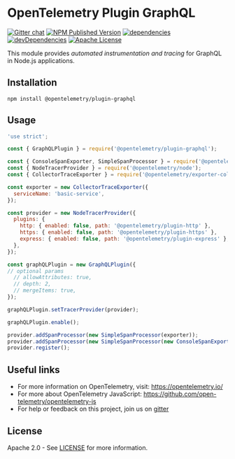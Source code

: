 # OpenTelemetry Plugin GraphQL

[![Gitter chat][gitter-image]][gitter-url]
[![NPM Published Version][npm-img]][npm-url]
[![dependencies][dependencies-image]][dependencies-url]
[![devDependencies][devDependencies-image]][devDependencies-url]
[![Apache License][license-image]][license-image]

This module provides *automated instrumentation and tracing* for GraphQL in Node.js applications.

## Installation
```shell script
npm install @opentelemetry/plugin-graphql
```

## Usage

```js
'use strict';

const { GraphQLPlugin } = require('@opentelemetry/plugin-graphql');

const { ConsoleSpanExporter, SimpleSpanProcessor } = require('@opentelemetry/tracing');
const { NodeTracerProvider } = require('@opentelemetry/node');
const { CollectorTraceExporter } = require('@opentelemetry/exporter-collector');

const exporter = new CollectorTraceExporter({
  serviceName: 'basic-service',
});

const provider = new NodeTracerProvider({
  plugins: {
    http: { enabled: false, path: '@opentelemetry/plugin-http' },
    https: { enabled: false, path: '@opentelemetry/plugin-https' },
    express: { enabled: false, path: '@opentelemetry/plugin-express' },
  },
});

const graphQLPlugin = new GraphQLPlugin({
// optional params
  // allowAttributes: true,
  // depth: 2,
  // mergeItems: true,
});

graphQLPlugin.setTracerProvider(provider);

graphQLPlugin.enable();

provider.addSpanProcessor(new SimpleSpanProcessor(exporter));
provider.addSpanProcessor(new SimpleSpanProcessor(new ConsoleSpanExporter()));
provider.register();

```

## Useful links

- For more information on OpenTelemetry, visit: <https://opentelemetry.io/>
- For more about OpenTelemetry JavaScript: <https://github.com/open-telemetry/opentelemetry-js>
- For help or feedback on this project, join us on [gitter][gitter-url]

## License

Apache 2.0 - See [LICENSE][license-url] for more information.

[gitter-image]: https://badges.gitter.im/open-telemetry/opentelemetry-js.svg
[gitter-url]: https://gitter.im/open-telemetry/opentelemetry-node?utm_source=badge&utm_medium=badge&utm_campaign=pr-badge&utm_content=badge
[license-url]: https://github.com/open-telemetry/opentelemetry-js/blob/master/LICENSE
[license-image]: https://img.shields.io/badge/license-Apache_2.0-green.svg?style=flat
[dependencies-image]: https://david-dm.org/open-telemetry/opentelemetry-js/status.svg?path=packages/opentelemetry-plugin-graphql
[dependencies-url]: https://david-dm.org/open-telemetry/opentelemetry-js?path=packages%2Fopentelemetry-plugin-graphql
[devDependencies-image]: https://david-dm.org/open-telemetry/opentelemetry-js/dev-status.svg?path=packages/opentelemetry-plugin-graphql
[devDependencies-url]: https://david-dm.org/open-telemetry/opentelemetry-js?path=packages%2Fopentelemetry-plugin-graphql&type=dev
[npm-url]: https://www.npmjs.com/package/@opentelemetry/plugin-graphql
[npm-img]: https://badge.fury.io/js/%40opentelemetry%2Fplugin-graphql.svg
